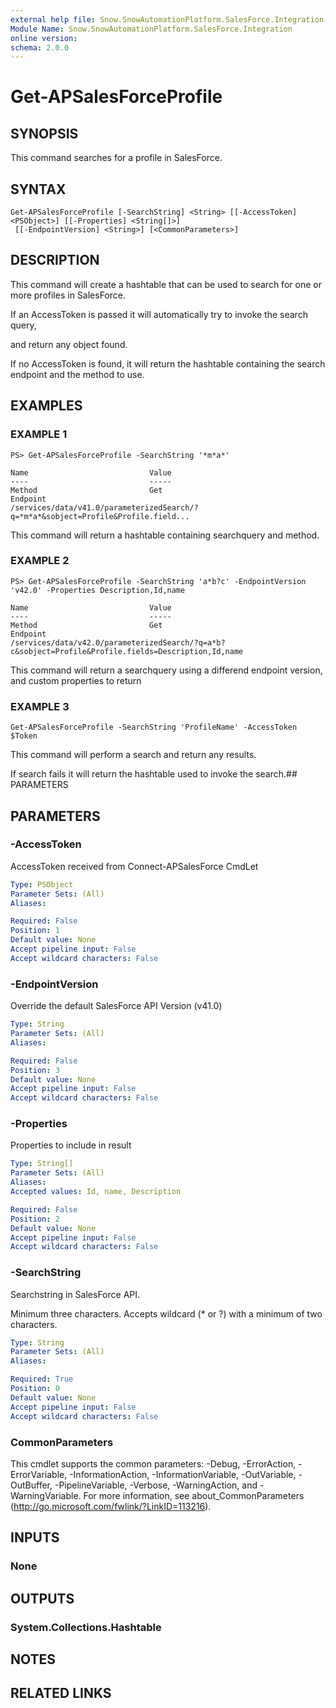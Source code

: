 ```yaml
---
external help file: Snow.SnowAutomationPlatform.SalesForce.Integration-help.xml
Module Name: Snow.SnowAutomationPlatform.SalesForce.Integration
online version:
schema: 2.0.0
---
```


# Get-APSalesForceProfile

## SYNOPSIS
This command searches for a profile in SalesForce.

## SYNTAX

```
Get-APSalesForceProfile [-SearchString] <String> [[-AccessToken] <PSObject>] [[-Properties] <String[]>]
 [[-EndpointVersion] <String>] [<CommonParameters>]
```

## DESCRIPTION
This command will create a hashtable that can be used to search for one or more profiles in SalesForce.

If an AccessToken is passed it will automatically try to invoke the search query,

and return any object found.

If no AccessToken is found, it will return the hashtable containing the search endpoint and the method to use.

## EXAMPLES

### EXAMPLE 1
```
PS> Get-APSalesForceProfile -SearchString '*m*a*'

Name                           Value
----                           -----
Method                         Get
Endpoint                       /services/data/v41.0/parameterizedSearch/?q=*m*a*&sobject=Profile&Profile.field...
```

This command will return a hashtable containing searchquery and method.

### EXAMPLE 2
```
PS> Get-APSalesForceProfile -SearchString 'a*b?c' -EndpointVersion 'v42.0' -Properties Description,Id,name

Name                           Value
----                           -----
Method                         Get
Endpoint                       /services/data/v42.0/parameterizedSearch/?q=a*b?c&sobject=Profile&Profile.fields=Description,Id,name

```

This command will return a searchquery using a differend endpoint version, and custom properties to return

### EXAMPLE 3
```
Get-APSalesForceProfile -SearchString 'ProfileName' -AccessToken $Token
```

This command will perform a search and return any results.

If search fails it will return the hashtable used to invoke the search.## PARAMETERS

## PARAMETERS

### -AccessToken
AccessToken received from Connect-APSalesForce CmdLet

```yaml
Type: PSObject
Parameter Sets: (All)
Aliases:

Required: False
Position: 1
Default value: None
Accept pipeline input: False
Accept wildcard characters: False
```

### -EndpointVersion
Override the default SalesForce API Version (v41.0)

```yaml
Type: String
Parameter Sets: (All)
Aliases:

Required: False
Position: 3
Default value: None
Accept pipeline input: False
Accept wildcard characters: False
```

### -Properties
Properties to include in result

```yaml
Type: String[]
Parameter Sets: (All)
Aliases:
Accepted values: Id, name, Description

Required: False
Position: 2
Default value: None
Accept pipeline input: False
Accept wildcard characters: False
```

### -SearchString
Searchstring in SalesForce API. 

Minimum three characters. Accepts wildcard (* or ?) with a minimum of two characters.

```yaml
Type: String
Parameter Sets: (All)
Aliases:

Required: True
Position: 0
Default value: None
Accept pipeline input: False
Accept wildcard characters: False
```

### CommonParameters
This cmdlet supports the common parameters: -Debug, -ErrorAction, -ErrorVariable, -InformationAction, -InformationVariable, -OutVariable, -OutBuffer, -PipelineVariable, -Verbose, -WarningAction, and -WarningVariable.
For more information, see about_CommonParameters (http://go.microsoft.com/fwlink/?LinkID=113216).

## INPUTS

### None


## OUTPUTS

### System.Collections.Hashtable


## NOTES

## RELATED LINKS
